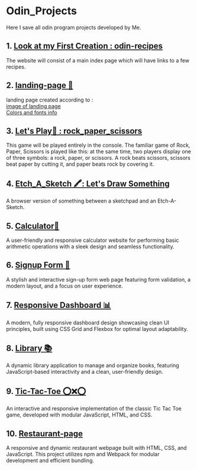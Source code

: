 # Odin_Projects
Here I save all odin program projects developed by Me.  

## 1. [Look at my First Creation  : odin-recipes](https://iamflame03.github.io/Odin_Projects/odin-recipes/index.html)
The website will consist of a main index page which will have links to a few recipes. 

## 2. [landing-page 📄](https://iamflame03.github.io/Odin_Projects/landing-page/index.html)
landing page created according to : <br>
[image of landing page](https://cdn.statically.io/gh/TheOdinProject/curriculum/81a5d553f4073e593d23a6ab00d50eef8620796d/foundations/html_css/project/imgs/01.png
)
<br>
[Colors and fonts info](https://cdn.statically.io/gh/TheOdinProject/curriculum/81a5d553f4073e593d23a6ab00d50eef8620796d/foundations/html_css/project/imgs/02.png)

## 3. [ Let's Play🥇 : rock_paper_scissors](https://iamflame03.github.io/Odin_Projects/rock_paper_scissors/index.html)
This game will be played entirely in the console.
The familiar game of Rock, Paper, Scissors is played like this: at the same time, two players display one of three symbols: a rock, paper, or scissors. A rock beats scissors, scissors beat paper by cutting it, and paper beats rock by covering it.

## 4. [Etch_A_Sketch 🖍️: Let's Draw Something](https://iamflame03.github.io/Odin_Projects/etch-a-sketch/index.html)
A browser version of something between a sketchpad and an Etch-A-Sketch.

## 5. [Calculator🔢](https://iamflame03.github.io/Odin_Projects/calculator/index.html)
A user-friendly and responsive calculator website for performing basic arithmetic operations with a sleek design and seamless functionality.

## 6. [Signup Form 📝](https://iamflame03.github.io/Odin_Projects/signup-form/index.html)
A stylish and interactive sign-up form web page featuring form validation, a modern layout, and a focus on user experience.

## 7. [Responsive Dashboard 📊](https://iamflame03.github.io/Odin_Projects/dashboard/index.html) 
A modern, fully responsive dashboard design showcasing clean UI principles, built using CSS Grid and Flexbox for optimal layout adaptability. 

## 8. [Library 📚](https://iamflame03.github.io/Odin_Projects/library/index.html)
A dynamic library application to manage and organize books, featuring JavaScript-based interactivity and a clean, user-friendly design.

## 9. [Tic-Tac-Toe ⭕️❌⭕️](https://iamflame03.github.io/Odin_Projects/tic-tac-toe/index.html)
An interactive and responsive implementation of the classic Tic Tac Toe game, developed with modular JavaScript, HTML, and CSS.

## 10. [Restaurant-page](https://iamflame03.github.io/restaurant-site/)
A responsive and dynamic restaurant webpage built with HTML, CSS, and JavaScript. This project utilizes npm and Webpack for modular development and efficient bundling.